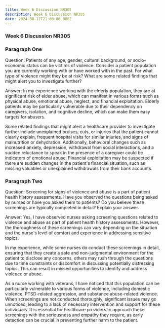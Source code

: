 ```yaml
---
title: Week 6 Discussion NR305
description: Week 6 Discussion NR305
date: 2024-08-12T21:00:00.000Z
---
```


### Week 6 Discussion NR305

### Paragraph One

Question:
Patients of any age, gender, cultural background, or socio-economic status can be victims of violence. Consider a patient population you are currently working with or have worked with in the past. For what type of violence might they be at risk? What are some related findings that might alert you to investigate further?

Answer:
In my experience working with the elderly population, they are at significant risk of elder abuse, which can manifest in various forms such as physical abuse, emotional abuse, neglect, and financial exploitation. Elderly patients may be particularly vulnerable due to their dependency on caregivers, isolation, and cognitive decline, which can make them easy targets for abusers.

Some related findings that might alert a healthcare provider to investigate further include unexplained bruises, cuts, or injuries that the patient cannot clearly explain, frequent hospital visits for similar injuries, and signs of malnutrition or dehydration. Additionally, behavioral changes such as increased anxiety, depression, withdrawal from social interactions, and a sudden reluctance to speak in the presence of a caregiver could be indicators of emotional abuse. Financial exploitation may be suspected if there are sudden changes in the patient's financial situation, such as missing valuables or unexplained withdrawals from their bank accounts.

### Paragraph Two

Question:
Screening for signs of violence and abuse is a part of patient health history assessments. Have you observed the questions being asked by nurses or have you asked them to patients? Do you believe these screenings are typically completed in detail? Explain your answer.

Answer:
Yes, I have observed nurses asking screening questions related to violence and abuse as part of patient health history assessments. However, the thoroughness of these screenings can vary depending on the situation and the nurse's level of comfort and experience in addressing sensitive topics.

In my experience, while some nurses do conduct these screenings in detail, ensuring that they create a safe and non-judgmental environment for the patient to disclose any concerns, others may rush through the questions due to time constraints or discomfort in discussing potentially distressing topics. This can result in missed opportunities to identify and address violence or abuse.

As a nurse working with veterans, I have noticed that this population can be particularly vulnerable to various forms of violence, including domestic violence, PTSD-related aggression, and substance abuse-related violence. When screenings are not conducted thoroughly, significant issues may go unnoticed, leading to a lack of necessary intervention and support for these individuals. It is essential for healthcare providers to approach these screenings with the seriousness and empathy they require, as early detection can be crucial in preventing further harm to the patient.
